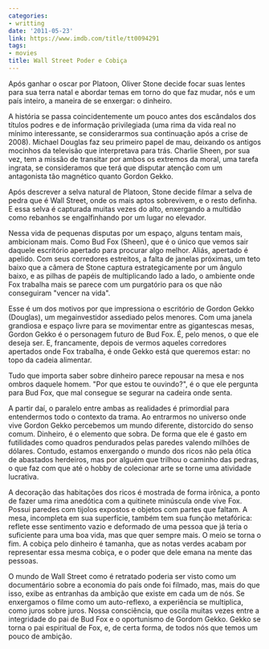 ```yaml
---
categories:
- writting
date: '2011-05-23'
link: https://www.imdb.com/title/tt0094291
tags:
- movies
title: Wall Street Poder e Cobiça
---
```


Após ganhar o oscar por Platoon, Oliver Stone decide focar suas lentes para sua terra natal e abordar temas em torno do que faz mudar, nós e um país inteiro, a maneira de se enxergar: o dinheiro.

A história se passa coincidentemente um pouco antes dos escândalos dos títulos podres e de informação privilegiada (uma rima da vida real no mínimo interessante, se considerarmos sua continuação após a crise de 2008). Michael Douglas faz seu primeiro papel de mau, deixando os antigos mocinhos da televisão que interpretava para trás. Charlie Sheen, por sua vez, tem a missão de transitar por ambos os extremos da moral, uma tarefa ingrata, se consideramos que terá que disputar atenção com um antagonista tão magnético quanto Gordon Gekko.

Após descrever a selva natural de Platoon, Stone decide filmar a selva de pedra que é Wall Street, onde os mais aptos sobrevivem, e o resto definha. E essa selva é capturada muitas vezes do alto, enxergando a multidão como rebanhos se engalfinhando por um lugar no elevador.

Nessa vida de pequenas disputas por um espaço, alguns tentam mais, ambicionam mais. Como Bud Fox (Sheen), que é o único que vemos sair daquele escritório apertado para procurar algo melhor. Aliás, apertado é apelido. Com seus corredores estreitos, a falta de janelas próximas, um teto baixo que a câmera de Stone captura estrategicamente por um ângulo baixo, e as pilhas de papéis de multiplicando lado a lado, o ambiente onde Fox trabalha mais se parece com um purgatório para os que não conseguiram "vencer na vida".

Esse é um dos motivos por que impressiona o escritório de Gordon Gekko (Douglas), um megainvestidor assediado pelos menores. Com uma janela grandiosa e espaço livre para se movimentar entre as gigantescas mesas, Gordon Gekko é o personagem futuro de Bud Fox. É, pelo menos, o que ele deseja ser. E, francamente, depois de vermos aqueles corredores apertados onde Fox trabalha, é onde Gekko está que queremos estar: no topo da cadeia alimentar.

Tudo que importa saber sobre dinheiro parece repousar na mesa e nos ombros daquele homem. "Por que estou te ouvindo?", é o que ele pergunta para Bud Fox, que mal consegue se segurar na cadeira onde senta.

A partir daí, o paralelo entre ambas as realidades é primordial para entendermos todo o contexto da trama. Ao entrarmos no universo onde vive Gordon Gekko percebemos um mundo diferente, distorcido do senso comum. Dinheiro, é o elemento que sobra. De forma que ele é gasto em futilidades como quadros pendurados pelas paredes valendo milhões de dólares. Contudo, estamos enxergando o mundo dos ricos não pela ótica de abastados herdeiros, mas por alguém que trilhou o caminho das pedras, o que faz com que até o hobby de colecionar arte se torne uma atividade lucrativa.

A decoração das habitações dos ricos é mostrada de forma irônica, a ponto de fazer uma rima anedótica com a quitinete minúscula onde vive Fox. Possui paredes com tijolos expostos e objetos com partes que faltam. A mesa, incompleta em sua superfície, também tem sua função metafórica: reflete esse sentimento vazio e deformado de uma pessoa que já teria o suficiente para uma boa vida, mas que quer sempre mais. O meio se torna o fim. A cobiça pelo dinheiro é tamanha, que as notas verdes acabam por representar essa mesma cobiça, e o poder que dele emana na mente das pessoas.

O mundo de Wall Street como é retratado poderia ser visto como um documentário sobre a economia do país onde foi filmado, mas, mais do que isso, exibe as entranhas da ambição que existe em cada um de nós. Se enxergamos o filme como um auto-reflexo, a experiência se multiplica, como juros sobre juros. Nossa consciência, que oscila muitas vezes entre a integridade do pai de Bud Fox e o oportunismo de Gordom Gekko. Gekko se torna o pai espiritual de Fox, e, de certa forma, de todos nós que temos um pouco de ambição.
